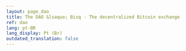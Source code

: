```yaml
---
layout: page_dao
title: The DAO &lsaquo; Bisq - The decentralized Bitcoin exchange
ref: dao
lang: pt-BR
lang_display: Pt (Br)
outdated_translation: false
---
```


